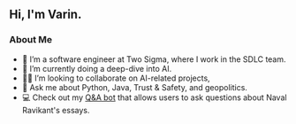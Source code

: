 ## Hi, I'm Varin.

### About Me

-   🔭 I’m a software engineer at Two Sigma, where I work in the SDLC team.
-   🌱 I’m currently doing a deep-dive into AI.
-   👬🏽 I’m looking to collaborate on AI-related projects,
-   💬 Ask me about Python, Java, Trust & Safety, and geopolitics.
-   💻 Check out my [Q&A bot](https://github.com/varinnair/naval-gpt) that allows users to ask questions about Naval Ravikant's essays.
